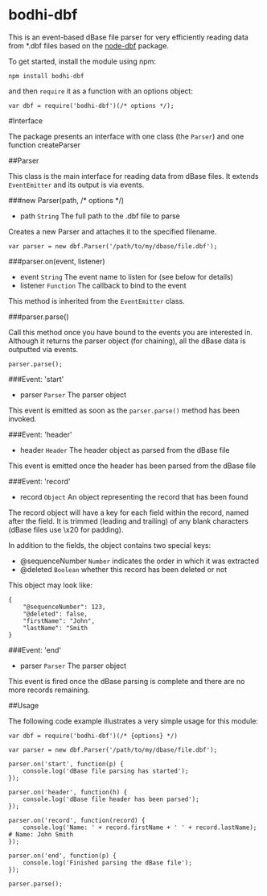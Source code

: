 bodhi-dbf
========

This is an event-based dBase file parser for very efficiently reading data from *.dbf files based on the
[node-dbf](https://www.npmjs.com/package/node-dbf) package.

To get started, install the module using npm:

    npm install bodhi-dbf

and then `require` it as a function with an options object:

    var dbf = require('bodhi-dbf')(/* options */);

#Interface

The package presents an interface with one class (the `Parser`) and one function createParser

##Parser

This class is the main interface for reading data from dBase files. It extends `EventEmitter` and its output is via events.

###new Parser(path, /* options */)

* path `String` The full path to the .dbf file to parse

Creates a new Parser and attaches it to the specified filename.

    var parser = new dbf.Parser('/path/to/my/dbase/file.dbf');

###parser.on(event, listener)

* event `String` The event name to listen for (see below for details)
* listener `Function` The callback to bind to the event

This method is inherited from the `EventEmitter` class.

###parser.parse()

Call this method once you have bound to the events you are interested in. Although it returns the parser object (for chaining), all the dBase data is outputted via events.

    parser.parse();

###Event: 'start'

* parser `Parser` The parser object

This event is emitted as soon as the `parser.parse()` method has been invoked.

###Event: 'header'

* header `Header` The header object as parsed from the dBase file

This event is emitted once the header has been parsed from the dBase file

###Event: 'record'

* record `Object` An object representing the record that has been found

The record object will have a key for each field within the record, named after the field. It is trimmed (leading and trailing) of any blank characters (dBase files use \x20 for padding).

In addition to the fields, the object contains two special keys:

* @sequenceNumber `Number` indicates the order in which it was extracted
* @deleted `Boolean` whether this record has been deleted or not

This object may look like:

    {
        "@sequenceNumber": 123,
        "@deleted": false,
        "firstName": "John",
        "lastName": "Smith
    }

###Event: 'end'

* parser `Parser` The parser object

This event is fired once the dBase parsing is complete and there are no more records remaining.

##Usage

The following code example illustrates a very simple usage for this module:

    var dbf = require('bodhi-dbf')(/* {options} */)

    var parser = new dbf.Parser('/path/to/my/dbase/file.dbf');
    
    parser.on('start', function(p) {
        console.log('dBase file parsing has started');
    });
    
    parser.on('header', function(h) {
        console.log('dBase file header has been parsed');
    });
    
    parser.on('record', function(record) {
        console.log('Name: ' + record.firstName + ' ' + record.lastName); # Name: John Smith
    });
    
    parser.on('end', function(p) {
        console.log('Finished parsing the dBase file');
    });
    
    parser.parse();
